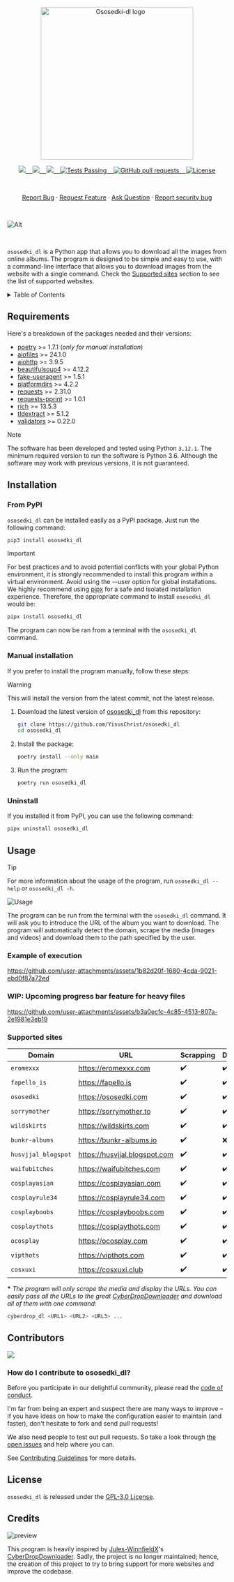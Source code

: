 <p align="center">
    <img width="350" src="https://i.imgur.com/BRi2FsF.png" alt="Ososedki-dl logo">
</p>

<p align="center">
    <a href="https://github.com/YisusChrist/ososedki_dl/issues">
        <img src="https://img.shields.io/github/issues/YisusChrist/ososedki_dl?color=171b20&label=Issues%20%20&logo=gnubash&labelColor=e05f65&logoColor=ffffff">&nbsp;&nbsp;&nbsp;
    </a>
    <a href="https://github.com/YisusChrist/ososedki_dl/forks">
        <img src="https://img.shields.io/github/forks/YisusChrist/ososedki_dl?color=171b20&label=Forks%20%20&logo=git&labelColor=f1cf8a&logoColor=ffffff">&nbsp;&nbsp;&nbsp;
    </a>
    <a href="https://github.com/YisusChrist/ososedki_dl/stargazers">
        <img src="https://img.shields.io/github/stars/YisusChrist/ososedki_dl?color=171b20&label=Stargazers&logo=octicon-star&labelColor=70a5eb">&nbsp;&nbsp;&nbsp;
    </a>
    <a href="https://github.com/YisusChrist/ososedki_dl/actions">
        <img alt="Tests Passing" src="https://github.com/YisusChrist/ososedki_dl/actions/workflows/github-code-scanning/codeql/badge.svg">&nbsp;&nbsp;&nbsp;
    </a>
    <a href="https://github.com/YisusChrist/ososedki_dl/pulls">
        <img alt="GitHub pull requests" src="https://img.shields.io/github/issues-pr/YisusChrist/ososedki_dl?color=0088ff">&nbsp;&nbsp;&nbsp;
    </a>
    <a href="https://opensource.org/license/GPL-3.0/">
        <img alt="License" src="https://img.shields.io/github/license/YisusChrist/ososedki_dl?color=0088ff">
    </a>
</p>

<br>

<p align="center">
    <a href="https://github.com/YisusChrist/ososedki_dl/issues/new?assignees=YisusChrist&labels=bug&projects=&template=bug_report.yml">Report Bug</a>
    ·
    <a href="https://github.com/YisusChrist/ososedki_dl/issues/new?assignees=YisusChrist&labels=feature&projects=&template=feature_request.yml">Request Feature</a>
    ·
    <a href="https://github.com/YisusChrist/ososedki_dl/issues/new?assignees=YisusChrist&labels=question&projects=&template=question.yml">Ask Question</a>
    ·
    <a href="https://github.com/YisusChrist/ososedki_dl/security/policy#reporting-a-vulnerability">Report security bug</a>
</p>

<br>

![Alt](https://repobeats.axiom.co/api/embed/d776dfb3239e733c3333eb2cf4f8924bd6478660.svg "Repobeats analytics image")

<br>

`ososedki_dl` is a Python app that allows you to download all the images from online albums. The program is designed to be simple and easy to use, with a command-line interface that allows you to download images from the website with a single command. Check the [Supported sites](#supported-sites) section to see the list of supported websites.

<details>
<summary>Table of Contents</summary>

- [Requirements](#requirements)
- [Installation](#installation)
  - [From PyPI](#from-pypi)
  - [Manual installation](#manual-installation)
  - [Uninstall](#uninstall)
- [Usage](#usage)
  - [Example of execution](#example-of-execution)
  - [WIP: Upcoming progress bar feature for heavy files](#wip-upcoming-progress-bar-feature-for-heavy-files)
  - [Supported sites](#supported-sites)
- [Contributors](#contributors)
  - [How do I contribute to ososedki\_dl?](#how-do-i-contribute-to-ososedki_dl)
- [License](#license)
- [Credits](#credits)

</details>

## Requirements

Here's a breakdown of the packages needed and their versions:

- [poetry](https://pypi.org/project/poetry) >= 1.7.1 (_only for manual installation_)
- [aiofiles](https://pypi.org/project/aiofiles) >= 24.1.0
- [aiohttp](https://pypi.org/project/aiohttp) >= 3.9.5
- [beautifulsoup4](https://pypi.org/project/beautifulsoup4) >= 4.12.2
- [fake-useragent](https://pypi.org/project/fake-useragent) >= 1.5.1
- [platformdirs](https://pypi.org/project/platformdirs) >= 4.2.2
- [requests](https://pypi.org/project/requests) >= 2.31.0
- [requests-pprint](https://pypi.org/project/requests-pprint) >= 1.0.1
- [rich](https://pypi.org/project/rich) >= 13.5.3
- [tldextract](https://pypi.org/project/tldextract) >= 5.1.2
- [validators](https://pypi.org/project/validators) >= 0.22.0

> [!NOTE]
> The software has been developed and tested using Python `3.12.1`. The minimum required version to run the software is Python 3.6. Although the software may work with previous versions, it is not guaranteed.

## Installation

### From PyPI

`ososedki_dl` can be installed easily as a PyPI package. Just run the following command:

```bash
pip3 install ososedki_dl
```

> [!IMPORTANT]
> For best practices and to avoid potential conflicts with your global Python environment, it is strongly recommended to install this program within a virtual environment. Avoid using the --user option for global installations. We highly recommend using [pipx](https://pypi.org/project/pipx) for a safe and isolated installation experience. Therefore, the appropriate command to install `ososedki_dl` would be:
>
> ```bash
> pipx install ososedki_dl
> ```

The program can now be ran from a terminal with the `ososedki_dl` command.

### Manual installation

If you prefer to install the program manually, follow these steps:

> [!WARNING]
> This will install the version from the latest commit, not the latest release.

1. Download the latest version of [ososedki_dl](https://github.com/YisusChrist/ososedki_dl) from this repository:

   ```bash
   git clone https://github.com/YisusChrist/ososedki_dl
   cd ososedki_dl
   ```

2. Install the package:

   ```bash
   poetry install --only main
   ```

3. Run the program:

   ```bash
   poetry run ososedki_dl
   ```

### Uninstall

If you installed it from PyPI, you can use the following command:

```bash
pipx uninstall ososedki_dl
```

## Usage

> [!TIP]
> For more information about the usage of the program, run `ososedki_dl --help` or `ososedki_dl -h`.

![Usage](https://i.imgur.com/EQ9whY7.png)

The program can be run from the terminal with the `ososedki_dl` command. It will ask you to introduce the URL of the album you want to download. The program will automatically detect the domain, scrape the media (images and videos) and download them to the path specified by the user.

### Example of execution

https://github.com/user-attachments/assets/1b82d20f-1680-4cda-9021-ebd0f87a72ed

### WIP: Upcoming progress bar feature for heavy files

https://github.com/user-attachments/assets/b3a0ecfc-4c85-4513-807a-2e1981e3eb19

### Supported sites

| Domain              | URL                           | Scrapping          | Downloading        |
| ------------------- | ----------------------------- | ------------------ | ------------------ |
| `eromexxx`          | https://eromexxx.com          | :heavy_check_mark: | :heavy_check_mark: |
| `fapello_is`        | https://fapello.is            | :heavy_check_mark: | :heavy_check_mark: |
| `ososedki`          | https://ososedki.com          | :heavy_check_mark: | :heavy_check_mark: |
| `sorrymother`       | https://sorrymother.to        | :heavy_check_mark: | :heavy_check_mark: |
| `wildskirts`        | https://wildskirts.com        | :heavy_check_mark: | :heavy_check_mark: |
| `bunkr-albums`      | https://bunkr-albums.io       | :heavy_check_mark: | :x:\*              |
| `husvjjal_blogspot` | https://husvjjal.blogspot.com | :heavy_check_mark: | :heavy_check_mark: |
| `waifubitches`      | https://waifubitches.com      | :heavy_check_mark: | :heavy_check_mark: |
| `cosplayasian`      | https://cosplayasian.com      | :heavy_check_mark: | :heavy_check_mark: |
| `cosplayrule34`     | https://cosplayrule34.com     | :heavy_check_mark: | :heavy_check_mark: |
| `cosplayboobs`      | https://cosplayboobs.com      | :heavy_check_mark: | :heavy_check_mark: |
| `cosplaythots`      | https://cosplaythots.com      | :heavy_check_mark: | :heavy_check_mark: |
| `ocosplay`          | https://ocosplay.com          | :heavy_check_mark: | :heavy_check_mark: |
| `vipthots`          | https://vipthots.com          | :heavy_check_mark: | :heavy_check_mark: |
| `cosxuxi`           | https://cosxuxi.club          | :heavy_check_mark: | :heavy_check_mark: |

**\*** _The program will only scrape the media and display the URLs. You can easily pass all the URLs to the great [CyberDropDownloader](https://github.com/Jules-WinnfieldX/CyberDropDownloader) and download all of them with one command_:

```sh
cyberdrop_dl <URL1> <URL2> <URL3> ...
```

## Contributors

<a href="https://github.com/YisusChrist/ososedki_dl/graphs/contributors"><img src="https://contrib.rocks/image?repo=YisusChrist/ososedki_dl" /></a>

### How do I contribute to ososedki_dl?

Before you participate in our delightful community, please read the [code of conduct](https://github.com/YisusChrist/.github/blob/main/CODE_OF_CONDUCT.md).

I'm far from being an expert and suspect there are many ways to improve – if you have ideas on how to make the configuration easier to maintain (and faster), don't hesitate to fork and send pull requests!

We also need people to test out pull requests. So take a look through [the open issues](https://github.com/YisusChrist/ososedki_dl/issues) and help where you can.

See [Contributing Guidelines](https://github.com/YisusChrist/.github/blob/main/CONTRIBUTING.md) for more details.

## License

`ososedki_dl` is released under the [GPL-3.0 License](https://opensource.org/license/GPL-3.0).

## Credits

![preview](https://opengraph.githubassets.com/963eaba4b5ff0640d87891ec7989d89d70dba767722bdf84d19aa46bda3a933b/Jules-WinnfieldX/CyberDropDownloader)

This program is heavily inspired by [Jules-WinnfieldX](https://github.com/Jules-WinnfieldX)'s [CyberDropDownloader](https://github.com/Jules-WinnfieldX/CyberDropDownloader). Sadly, the project is no longer maintained; hence, the creation of this project to try to bring support for more websites and improve the codebase.
